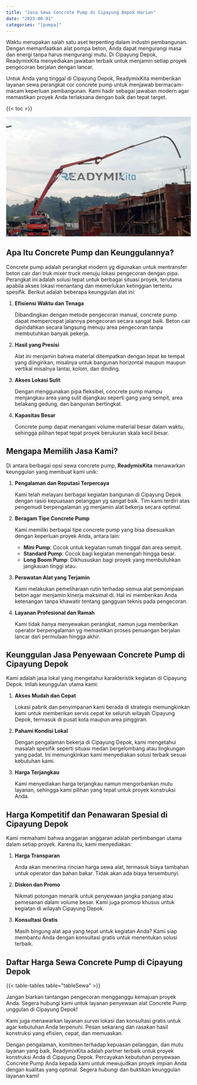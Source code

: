 ```yaml
---
title: "Jasa Sewa Concrete Pump di Cipayung Depok Harian"
date: "2023-08-01"
categories: "[pompa]"
---
```


Waktu merupakan salah satu aset terpenting dalam industri pembangunan. Dengan memanfaatkan alat pompa beton, Anda dapat mengurangi masa dan energi tanpa harus mengurangi mutu. Di Cipayung Depok, ReadymixKita menyediakan jawaban terbaik untuk menjamin setiap proyek pengecoran berjalan dengan lancar.

Untuk Anda yang tinggal di Cipayung Depok, ReadymixKita memberikan layanan sewa perangkat cor concrete pump untuk menjawab bermacam-macam keperluan pembangunan. Kami hadir sebagai jawaban modern agar memastikan proyek Anda terlaksana dengan baik dan tepat target.

{{< toc >}}

![Jasa Sewa Concrete Pump di Cipayung Depok Harian](/images/pompa/sewa-pompa-04.jpg)

## Apa Itu Concrete Pump dan Keunggulannya?

Concrete pump adalah perangkat modern yg digunakan untuk mentransfer beton cair dari truk mixer truck menuju lokasi pengecoran dengan pipa. Perangkat ini adalah solusi tepat untuk berbagai situasi proyek, terutama apabila akses lokasi menantang dan memerlukan ketinggian tertentu spesifik. Berikut adalah beberapa keunggulan alat ini:

1. **Efisiensi Waktu dan Tenaga**

   Dibandingkan dengan metode pengecoran manual, concrete pump dapat mempercepat jalannya pengecoran secara sangat baik. Beton cair dipindahkan secara langsung menuju area pengecoran tanpa membutuhkan banyak pekerja.

2. **Hasil yang Presisi**

   Alat ini menjamin bahwa material ditempatkan dengan tepat ke tempat yang diinginkan, misalnya untuk bangunan horizontal maupun maupun vertikal misalnya lantai, kolom, dan dinding.

3. **Akses Lokasi Sulit**

   Dengan menggunakan pipa fleksibel, concrete pump mampu menjangkau area yang sulit dijangkau seperti gang yang sempit, area belakang gedung, dan bangunan bertingkat.

4. **Kapasitas Besar**

   Concrete pump dapat menangani volume material besar dalam waktu, sehingga pilihan tepat tepat proyek berukuran skala kecil besar.

## Mengapa Memilih Jasa Kami?

Di antara berbagai opsi sewa concrete pump, **ReadymixKita** menawarkan keunggulan yang membuat kami unik:

1. **Pengalaman dan Reputasi Terpercaya**

   Kami telah melayani berbagai kegiatan bangunan di Cipayung Depok dengan rasio kepuasaan pelanggan yg sangat baik. Tim kami terdiri atas pengemudi berpengalaman yg menjamin alat bekerja secara optimal.

2. **Beragam Tipe Concrete Pump**

   Kami memiliki berbagai tipe concrete pump yang bisa disesuaikan dengan keperluan proyek Anda, antara lain:
   - **Mini Pump**: Cocok untuk kegiatan rumah tinggal dan area sempit.
   - **Standard Pump**: Cocok bagi kegiatan menengah hingga besar.
   - **Long Boom Pump**: Dikhususkan bagi proyek yang membutuhkan jangkauan tinggi atau.

3. **Perawatan Alat yang Terjamin**

   Kami melakukan pemeliharaan rutin terhadap semua alat pemompaan beton agar menjamin kinerja maksimal di. Hal ini memberikan Anda ketenangan tanpa khawatir tentang gangguan teknis pada pengecoran.

4. **Layanan Profesional dan Ramah**

   Kami tidak hanya menyewakan perangkat, namun juga memberikan operator berpengalaman yg memastikan proses penuangan berjalan lancar dari permulaan hingga akhir.

## Keunggulan Jasa Penyewaan Concrete Pump di Cipayung Depok

Kami adalah jasa lokal yang mengetahui karakteristik kegiatan di Cipayung Depok. Inilah keunggulan utama kami:

1. **Akses Mudah dan Cepat**

   Lokasi pabrik dan penyimpanan kami berada di strategis memungkinkan kami untuk memberikan servis cepat ke seluruh wilayah Cipayung Depok, termasuk di pusat kota maupun area pinggiran.

2. **Pahami Kondisi Lokal**

   Dengan pengalaman bekerja di Cipayung Depok, kami mengetahui masalah spesifik seperti situasi medan bergelombang atau lingkungan yang padat. Ini memungkinkan kami menyediakan solusi terbaik sesuai kebutuhan kami.

3. **Harga Terjangkau**

   Kami menyediakan harga terjangkau namun mengorbankan mutu layanan, sehingga kami pilihan yang tepat untuk proyek konstruksi Anda.

## Harga Kompetitif dan Penawaran Spesial di Cipayung Depok

Kami memahami bahwa anggaran anggaran adalah pertimbangan utama dalam setiap proyek. Karena itu, kami menyediakan:

1. **Harga Transparan**

   Anda akan menerima rincian harga sewa alat, termasuk biaya tambahan untuk operator dan bahan bakar. Tidak akan ada biaya tersembunyi.

2. **Diskon dan Promo**

   Nikmati potongan menarik untuk penyewaan jangka panjang atau pemesanan dalam volume besar. Kami juga promosi khusus untuk kegiatan di wilayah Cipayung Depok.

3. **Konsultasi Gratis**

   Masih bingung alat apa yang tepat untuk kegiatan Anda? Kami siap membantu Anda dengan konsultasi gratis untuk menentukan solusi terbaik.

## Daftar Harga Sewa Concrete Pump di Cipayung Depok

{{< table-tables table="tableSewa" >}}

Jangan biarkan tantangan pengecoran mengganggu kemajuan proyek Anda. Segera hubungi kami untuk layanan penyewaan alat Concrete Pump unggulan di Cipayung Depok!

Kami juga menawarkan layanan survei lokasi dan konsultasi gratis untuk agar kebutuhan Anda terpenuhi. Pesan sekarang dan rasakan hasil konstruksi yang efisien, cepat, dan memuaskan.

Dengan pengalaman, komitmen terhadap kepuasan pelanggan, dan mutu layanan yang baik, ReadymixKita adalah partner terbaik untuk proyek konstruksi Anda di Cipayung Depok. Percayakan kebutuhan penyewaan Concrete Pump Anda kepada kami untuk mewujudkan proyek impian Anda dengan kualitas yang optimal. Segera hubungi dan buktikan keunggulan layanan kami!